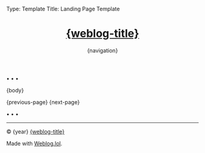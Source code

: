 Type: Template
Title: Landing Page Template

<!DOCTYPE html>
<html lang="en">
<!-- Landing Page Template -->
<!-- Weblog.lol/configuration/landing-page-template.md -->
<head>
<title>{weblog-title}</title>
<meta charset="UTF-8">
<meta name="viewport" content="width=device-width, initial-scale=1">
<link rel="preconnect" href="https://cdnjs.cloudflare.com">
<link rel="stylesheet" href="https://cdnjs.cloudflare.com/ajax/libs/font-awesome/6.7.2/css/all.min.css">
<link rel="stylesheet" href="/style.css" type="text/css">
</head>
<body>

<header>
<h1 class="weblog-title"><a href="/">{weblog-title}</a></h1>
{navigation}
</header>
<main>

<span class="divider">&bull; &bull; &bull;</span>

{body}

<nav>
{previous-page}
{next-page}
</nav>

<span class="divider">&bull; &bull; &bull;</span>

</main>

<footer>
  <hr>
  <p>&copy; {year} <a href="/">{weblog-title}</a></p>
  <p class="footer-weblog-p">Made with <a href="https://weblog.lol">Weblog.lol</a>.</p>
</footer>

</body>
</html>
